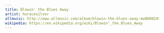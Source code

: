 ```yaml
---
title: Blowin' the Blues Away
artist: horacesilver
allmusic: http://www.allmusic.com/album/blowin-the-blues-away-mw0000245581
wikipedia: https://en.wikipedia.org/wiki/Blowin'_the_Blues_Away
---
```

